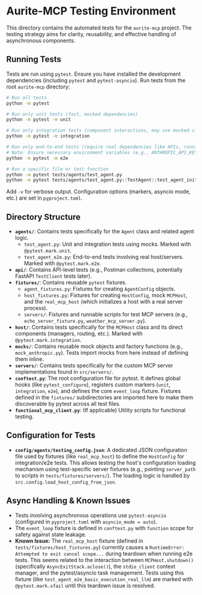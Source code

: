 # Aurite-MCP Testing Environment

This directory contains the automated tests for the `aurite-mcp` project. The testing strategy aims for clarity, reusability, and effective handling of asynchronous components.

## Running Tests

Tests are run using `pytest`. Ensure you have installed the development dependencies (including `pytest` and `pytest-asyncio`). Run tests from the root `aurite-mcp` directory:

```bash
# Run all tests
python -m pytest

# Run only unit tests (fast, mocked dependencies)
python -m pytest -m unit

# Run only integration tests (component interactions, may use mocked clients/servers)
python -m pytest -m integration

# Run only end-to-end tests (require real dependencies like APIs, running servers)
# Note: Ensure necessary environment variables (e.g., ANTHROPIC_API_KEY) are set
python -m pytest -m e2e

# Run a specific file or test function
python -m pytest tests/agents/test_agent.py
python -m pytest tests/agents/test_agent.py::TestAgent::test_agent_initialization_minimal
```

Add `-v` for verbose output. Configuration options (markers, asyncio mode, etc.) are set in `pyproject.toml`.

## Directory Structure

*   **`agents/`**: Contains tests specifically for the `Agent` class and related agent logic.
    *   `test_agent.py`: Unit and integration tests using mocks. Marked with `@pytest.mark.unit`.
    *   `test_agent_e2e.py`: End-to-end tests involving real host/servers. Marked with `@pytest.mark.e2e`.
*   **`api/`**: Contains API-level tests (e.g., Postman collections, potentially FastAPI `TestClient` tests later).
*   **`fixtures/`**: Contains reusable `pytest` fixtures.
    *   `agent_fixtures.py`: Fixtures for creating `AgentConfig` objects.
    *   `host_fixtures.py`: Fixtures for creating `HostConfig`, mock `MCPHost`, and the `real_mcp_host` (which initializes a host with a real server process).
    *   `servers/`: Fixtures and runnable scripts for test MCP servers (e.g., `echo_server_fixture.py`, `weather_mcp_server.py`).
*   **`host/`**: Contains tests specifically for the `MCPHost` class and its direct components (managers, routing, etc.). Marked with `@pytest.mark.integration`.
*   **`mocks/`**: Contains reusable mock objects and factory functions (e.g., `mock_anthropic.py`). Tests import mocks from here instead of defining them inline.
*   **`servers/`**: Contains tests specifically for the custom MCP server implementations found in `src/servers/`.
*   **`conftest.py`**: The root configuration file for pytest. It defines global hooks (like `pytest_configure`), registers custom markers (`unit`, `integration`, `e2e`), and defines the core `event_loop` fixture. Fixtures defined in the `fixtures/` subdirectories are imported here to make them discoverable by pytest across all test files.
*   **`functional_mcp_client.py`**: (If applicable) Utility scripts for functional testing.

## Configuration for Tests

*   **`config/agents/testing_config.json`**: A dedicated JSON configuration file used by fixtures (like `real_mcp_host`) to define the `HostConfig` for integration/e2e tests. This allows testing the host's configuration loading mechanism using test-specific server fixtures (e.g., pointing `server_path` to scripts in `tests/fixtures/servers/`). The loading logic is handled by `src.config.load_host_config_from_json`.

## Async Handling & Known Issues

*   Tests involving asynchronous operations use `pytest-asyncio` (configured in `pyproject.toml` with `asyncio_mode = auto`).
*   The `event_loop` fixture is defined in `conftest.py` with `function` scope for safety against state leakage.
*   **Known Issue:** The `real_mcp_host` fixture (defined in `tests/fixtures/host_fixtures.py`) currently causes a `RuntimeError: Attempted to exit cancel scope...` during teardown when running e2e tests. This seems related to the interaction between `MCPHost.shutdown()` (specifically `AsyncExitStack.aclose()`), the `stdio_client` context manager, and the pytest/asyncio task management. Tests using this fixture (like `test_agent_e2e_basic_execution_real_llm`) are marked with `@pytest.mark.xfail` until this teardown issue is resolved.
